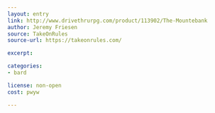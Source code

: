 ```yaml
---
layout: entry
link: http://www.drivethrurpg.com/product/113902/The-Mountebank
author: Jeremy Friesen
source: TakeOnRules
source-url: https://takeonrules.com/

excerpt:

categories:
- bard

license: non-open
cost: pwyw

---
```

